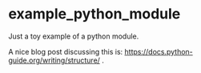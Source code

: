 # example_python_module

Just a toy example of a python module.

A nice blog post discussing this is: https://docs.python-guide.org/writing/structure/ .
